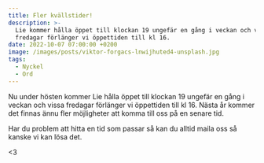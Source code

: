 ```yaml
---
title: Fler kvällstider!
description: >-
  Lie kommer hålla öppet till klockan 19 ungefär en gång i veckan och vissa
  fredagar förlänger vi öppettiden till kl 16.
date: 2022-10-07 07:00:00 +0200
image: /images/posts/viktor-forgacs-lnwijhuted4-unsplash.jpg
tags:
  - Nyckel
  - Ord
---
```

Nu under hösten kommer Lie h&aring;lla öppet till klockan 19 ungefär en g&aring;ng i veckan och vissa fredagar förlänger vi öppettiden till kl 16. Nästa &aring;r kommer det finnas ännu fler möjligheter att komma till oss p&aring; en senare tid.

Har du problem att hitta en tid som passar s&aring; kan du alltid maila oss s&aring; kanske vi kan lösa det.

&lt;3

&nbsp;

&nbsp;

&nbsp;